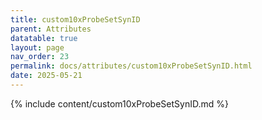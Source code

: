 ```yaml
---
title: custom10xProbeSetSynID
parent: Attributes
datatable: true
layout: page
nav_order: 23
permalink: docs/attributes/custom10xProbeSetSynID.html
date: 2025-05-21
---
```

{% include content/custom10xProbeSetSynID.md %}
